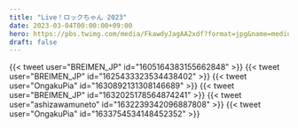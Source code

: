 ```yaml
---
title: "Live！ロックちゃん 2023"
date: 2023-03-04T00:00:00+09:00
hero: https://pbs.twimg.com/media/FkawdyJagAA2xdf?format=jpg&name=medium
draft: false
---
```


{{< tweet user="BREIMEN_JP" id="1605164383155662848" >}}
{{< tweet user="BREIMEN_JP" id="1625433323534438402" >}}
{{< tweet user="OngakuPia" id="1630892131308146689" >}}
{{< tweet user="BREIMEN_JP" id="1632025178564874241" >}}
{{< tweet user="ashizawamuneto" id="1632239342096887808" >}}
{{< tweet user="OngakuPia" id="1633754534148452352" >}}
